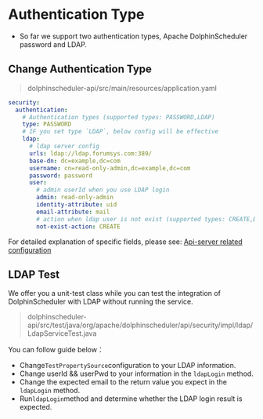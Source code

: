 # Authentication Type

* So far we support two authentication types, Apache DolphinScheduler password and LDAP.

## Change Authentication Type

> dolphinscheduler-api/src/main/resources/application.yaml

```yaml
security:
  authentication:
    # Authentication types (supported types: PASSWORD,LDAP)
    type: PASSWORD
    # IF you set type `LDAP`, below config will be effective
    ldap:
      # ldap server config
      urls: ldap://ldap.forumsys.com:389/
      base-dn: dc=example,dc=com
      username: cn=read-only-admin,dc=example,dc=com
      password: password
      user:
        # admin userId when you use LDAP login
        admin: read-only-admin
        identity-attribute: uid
        email-attribute: mail
        # action when ldap user is not exist (supported types: CREATE,DENY)
        not-exist-action: CREATE
```

For detailed explanation of specific fields, please see: [Api-server related configuration](../../architecture/configuration.md)

## LDAP Test

We offer you a unit-test class while you can test the integration of DolphinScheduler with LDAP without running the service.

> dolphinscheduler-api/src/test/java/org/apache/dolphinscheduler/api/security/impl/ldap/LdapServiceTest.java

You can follow guide below：
- Change`TestPropertySource`configuration to your LDAP information.
- Change userId && userPwd to your information in the `ldapLogin` method.
- Change the expected email to the return value you expect in the `ldapLogin` method.
- Run`ldapLogin`method and determine whether the LDAP login result is expected.
